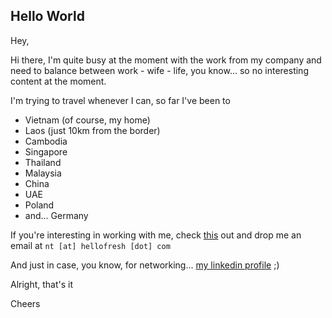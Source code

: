 ## Hello World

Hey,

Hi there, I'm quite busy at the moment with the work from my company and need to balance between work - wife - life, you know... so no interesting content at the moment.

I'm trying to travel whenever I can, so far I've been to
- Vietnam (of course, my home)
- Laos (just 10km from the border)
- Cambodia
- Singapore
- Thailand
- Malaysia
- China
- UAE
- Poland
- and... Germany

If you're interesting in working with me, check [this](https://www.hellofresh.com/careers/locations/de) out and drop me an email at `nt [at] hellofresh [dot] com`

And just in case, you know, for networking... [my linkedin profile](https://www.linkedin.com/in/thmnhat/) ;)

Alright, that's it

Cheers
